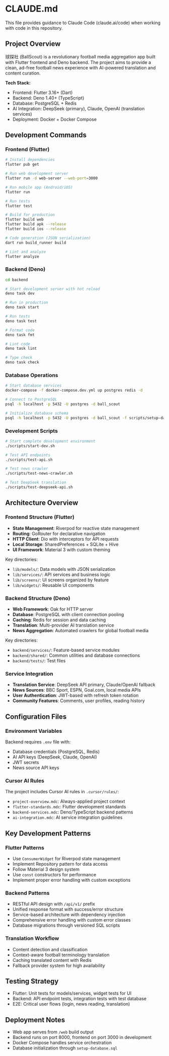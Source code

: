 # CLAUDE.md

This file provides guidance to Claude Code (claude.ai/code) when working with code in this repository.

## Project Overview

球探社 (BallScout) is a revolutionary football media aggregation app built with Flutter frontend and Deno backend. The project aims to provide a clean, ad-free football news experience with AI-powered translation and content curation.

**Tech Stack:**
- Frontend: Flutter 3.16+ (Dart)
- Backend: Deno 1.40+ (TypeScript) 
- Database: PostgreSQL + Redis
- AI Integration: DeepSeek (primary), Claude, OpenAI (translation services)
- Deployment: Docker + Docker Compose

## Development Commands

### Frontend (Flutter)
```bash
# Install dependencies
flutter pub get

# Run web development server
flutter run -d web-server --web-port=3000

# Run mobile app (Android/iOS)
flutter run

# Run tests
flutter test

# Build for production
flutter build web
flutter build apk --release
flutter build ios --release

# Code generation (JSON serialization)
dart run build_runner build

# Lint and analyze
flutter analyze
```

### Backend (Deno)
```bash
cd backend

# Start development server with hot reload
deno task dev

# Run in production
deno task start

# Run tests
deno task test

# Format code
deno task fmt

# Lint code
deno task lint

# Type check
deno task check
```

### Database Operations
```bash
# Start database services
docker-compose -f docker-compose.dev.yml up postgres redis -d

# Connect to PostgreSQL
psql -h localhost -p 5432 -U postgres -d ball_scout

# Initialize database schema
psql -h localhost -p 5432 -U postgres -d ball_scout -f scripts/setup-database.sql
```

### Development Scripts
```bash
# Start complete development environment
./scripts/start-dev.sh

# Test API endpoints
./scripts/test-api.sh

# Test news crawler
./scripts/test-news-crawler.sh

# Test DeepSeek translation
./scripts/test-deepseek-api.sh
```

## Architecture Overview

### Frontend Structure (Flutter)
- **State Management**: Riverpod for reactive state management
- **Routing**: GoRouter for declarative navigation
- **HTTP Client**: Dio with interceptors for API requests
- **Local Storage**: SharedPreferences + SQLite + Hive
- **UI Framework**: Material 3 with custom theming

Key directories:
- `lib/models/`: Data models with JSON serialization
- `lib/services/`: API services and business logic
- `lib/screens/`: UI screens organized by feature
- `lib/widgets/`: Reusable UI components

### Backend Structure (Deno)
- **Web Framework**: Oak for HTTP server
- **Database**: PostgreSQL with client connection pooling
- **Caching**: Redis for session and data caching
- **Translation**: Multi-provider AI translation service
- **News Aggregation**: Automated crawlers for global football media

Key directories:
- `backend/services/`: Feature-based service modules
- `backend/shared/`: Common utilities and database connections
- `backend/tests/`: Test files

### Service Integration
- **Translation Service**: DeepSeek API primary, Claude/OpenAI fallback
- **News Sources**: BBC Sport, ESPN, Goal.com, local media APIs
- **User Authentication**: JWT-based with refresh token rotation
- **Community Features**: Comments, user profiles, reading history

## Configuration Files

### Environment Variables
Backend requires `.env` file with:
- Database credentials (PostgreSQL, Redis)
- AI API keys (DeepSeek, Claude, OpenAI)
- JWT secrets
- News source API keys

### Cursor AI Rules
The project includes Cursor AI rules in `.cursor/rules/`:
- `project-overview.mdc`: Always-applied project context
- `flutter-standards.mdc`: Flutter development standards
- `backend-services.mdc`: Deno/TypeScript backend patterns
- `ai-integration.mdc`: AI service integration guidelines

## Key Development Patterns

### Flutter Patterns
- Use `ConsumerWidget` for Riverpod state management
- Implement Repository pattern for data access
- Follow Material 3 design system
- Use `const` constructors for performance
- Implement proper error handling with custom exceptions

### Backend Patterns
- RESTful API design with `/api/v1/` prefix
- Unified response format with success/error structure
- Service-based architecture with dependency injection
- Comprehensive error handling with custom error classes
- Database migrations through versioned SQL scripts

### Translation Workflow
- Content detection and classification
- Context-aware football terminology translation
- Caching translated content with Redis
- Fallback provider system for high availability

## Testing Strategy
- Flutter: Unit tests for models/services, widget tests for UI
- Backend: API endpoint tests, integration tests with test database
- E2E: Critical user flows (login, news reading, translation)

## Deployment Notes
- Web app serves from `/web` build output
- Backend runs on port 8000, frontend on port 3000 in development
- Docker Compose handles service orchestration
- Database initialization through `setup-database.sql`
